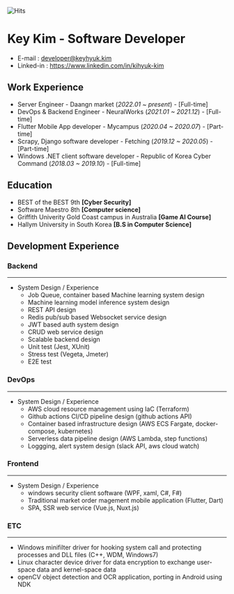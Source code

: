 ![Hits](https://hits.seeyoufarm.com/api/count/incr/badge.svg?url=https://github.com/KimKiHyuk)
# Key Kim - Software Developer
* E-mail : developer@keyhyuk.kim
* Linked-in : https://www.linkedin.com/in/kihyuk-kim

##  Work Experience
* Server Engineer - Daangn market (*2022.01 ~ present*) - [Full-time]
* DevOps & Backend Engineer - NeuralWorks (*2021.01 ~ 2021.12*) - [Full-time]
* Flutter Mobile App developer - Mycampus (*2020.04 ~ 2020.07*) - [Part-time]
* Scrapy, Django software developer - Fetching  (*2019.12 ~ 2020.05*) - [Part-time]
* Windows .NET client software developer - Republic of Korea Cyber Command (*2018.03 ~ 2019.10*) - [Full-time]

## Education
* BEST of the BEST 9th **[Cyber Security]**
* Software Maestro 8th  **[Computer science]**
* Griffith Univerity Gold Coast campus in Australia **[Game AI Course]**
* Hallym University in South Korea **[B.S in Computer Science]**

## Development Experience

### Backend
---
* System Design / Experience
  * Job Queue, container based Machine learning system design
  * Machine learning model inference system design
  * REST API design
  * Redis pub/sub based Websocket service design
  * JWT based auth system design
  * CRUD web service design
  * Scalable backend design
  * Unit test (Jest, XUnit)
  * Stress test (Vegeta, Jmeter)
  * E2E test

### DevOps
---
* System Design / Experience
  * AWS cloud resource management using IaC (Terraform) 
  * Github actions CI/CD pipeline design (github actions API)
  * Container based infrastructure design (AWS ECS Fargate, docker-compose, kubernetes)
  * Serverless data pipeline design (AWS Lambda, step functions)
  * Loggging, alert system design (slack API, aws cloud watch)

### Frontend
---
* System Design / Experience
  * windows security client software (WPF, xaml, C#, F#)
  * Traditional market order magement mobile application (Flutter, Dart)
  * SPA, SSR web service (Vue.js, Nuxt.js)

### ETC
---
* Windows minifilter driver for hooking system call and protecting processes and DLL files (C++, WDM, Windows7) 
* Linux character device driver for data encryption to exchange user-space data and kernel-space data
* openCV object detection and OCR application, porting in Android using NDK 
